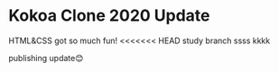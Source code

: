 # Kokoa Clone 2020 Update

HTML&CSS got so much fun!
<<<<<<< HEAD
study branch ssss kkkk

publishing update😊
